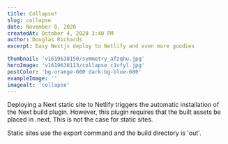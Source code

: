 ```yaml
---
title: Collapse!
slug: collapse
date: November 8, 2020
createdAt: October 4, 2020 3:40 PM
author: Douglas Richards
excerpt: Easy Nextjs deploy to Netlify and even more goodies

thumbnail: 'v1619638150/symmetry_afzqhu.jpg'
heroImage: 'v1619638113/collapse_c1vfyl.jpg'
postColor: 'bg-orange-600 dark:bg-blue-600'
exampleImage: ''
imagealt: 'collapse'
---
```


Deploying a Next static site to Netlify triggers the automatic installation of the Next build plugin. However, this plugin requires that the built assets be placed in .next. This is not the case for static sites.

Static sites use the export command and the build directory is 'out'.
